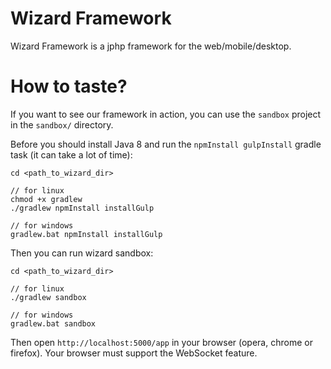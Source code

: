 # Wizard Framework

Wizard Framework is a jphp framework for the web/mobile/desktop.

# How to taste?

If you want to see our framework in action, you can use the `sandbox` project in the `sandbox/` directory.

Before you should install Java 8 and run the `npmInstall gulpInstall` gradle task (it can take a lot of time):
```
cd <path_to_wizard_dir>

// for linux
chmod +x gradlew
./gradlew npmInstall installGulp

// for windows
gradlew.bat npmInstall installGulp
```

Then you can run wizard sandbox:

```
cd <path_to_wizard_dir>

// for linux
./gradlew sandbox

// for windows
gradlew.bat sandbox
```

Then open `http://localhost:5000/app` in your browser (opera, chrome or firefox). Your browser
must support the WebSocket feature.


